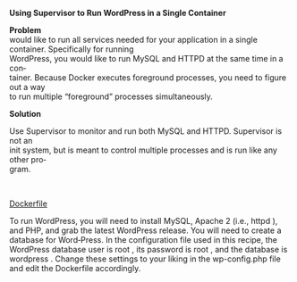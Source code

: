 <p><strong>Using Supervisor to Run WordPress in a Single Container</strong></p>
<p><strong>Problem</strong><br />would like to run all services needed for your application in a single container. Specifically for running<br />WordPress, you would like to run MySQL and HTTPD at the same time in a con‐<br />tainer. Because Docker executes foreground processes, you need to figure out a way<br />to run multiple &ldquo;foreground&rdquo; processes simultaneously.</p>
<p><strong>Solution</strong></p>
<p>Use Supervisor to monitor and run both MySQL and HTTPD. Supervisor is not an<br />init system, but is meant to control multiple processes and is run like any other pro‐<br />gram.</p>
<p>&nbsp;</p>

[Dockerfile](https://github.com/dhinilkv956/Docker_commands/blob/master/Wordpress/Using_Supervisor/Dockerfile)

<p>To run WordPress, you will need to install MySQL, Apache 2 (i.e., httpd ), and PHP, and grab the latest WordPress release. You will need to create a database for Word‐Press. In the configuration file used in this recipe, the WordPress database user is root , its password is root , and the database is wordpress . Change these settings to your liking in the wp-config.php file and edit the Dockerfile accordingly.</p>
